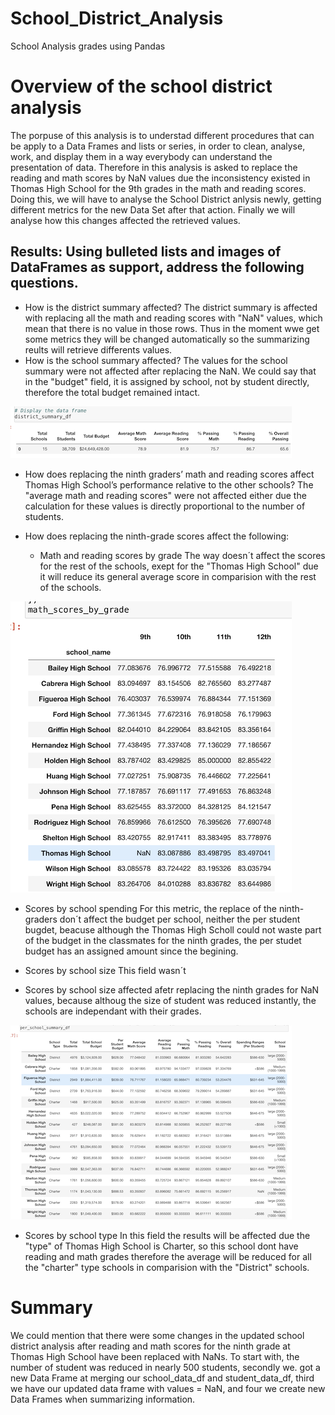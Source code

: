 # School_District_Analysis
School Analysis grades using Pandas
# Overview of the school district analysis
  The porpuse of this analysis is to understad different procedures that can be apply to a Data Frames and lists or series, in order to clean, analyse, work, and display them in a way everybody can understand the presentation of data.
Therefore in this analysis is asked to replace the reading and math scores by NaN values due the inconsistency existed in Thomas High School for the 9th grades in the math and reading scores. Doing this, we will have to analyse the School District anlysis newly, getting different metrics for the new Data Set after that action.
Finally we will analyse how this changes affected the retrieved values.

## Results: Using bulleted lists and images of DataFrames as support, address the following questions.
* How is the district summary affected?
The district summary is affected with replacing all the math and reading scores with "NaN" values, which mean that there is no value in those rows.
Thus in the moment wwe get some metrics they will be changed automatically so the summarizing reults will retrieve differents values.
* How is the school summary affected?
The values for the school summary were not affected after replacing the NaN. We could say that in the "budget" field, it is assigned by school, not by student directly,  therefore the total budget remained intact.

![district_summary](/Resources/district_summary_df.png)

* How does replacing the ninth graders’ math and reading scores affect Thomas High School’s performance relative to the other schools?
The "average math and reading scores" were not affected either due the calculation for these values is directly proportional to the number of students.



* How does replacing the ninth-grade scores affect the following:
  * Math and reading scores by grade
  The way doesn´t affect the scores for the rest of the schools, exept for the "Thomas High School" due it will reduce its general average score in comparision with the rest of the schools.

![math_reading_by_grad](/Resources/math_reading_by_grade.png)

  * Scores by school spending
  For this metric, the replace of the ninth-graders don´t affect the budget per school, neither the per student bugdet, beacuse although the Thomas High Scholl could not waste part of the budget in the classmates for the ninth grades, the per studet budget has an assigned amount since the begining.
  
  * Scores by school size
  This field wasn´t
  * Scores by school size affected afetr replacing the ninth grades for NaN values, because althoug the size of student was reduced instantly, the schools are independant with their grades.

![scores_by_schoo_size](/Resources/scores_by_school_size3.png)
  * Scores by school type
  In this field the results will be affected due the "type" of Thomas High School is Charter, so this school dont have reading and math grades therefore   the average will be reduced for all the "charter" type schools in comparision with the "District" schools.

# Summary
We could mention that there were some changes in the updated school district analysis after reading and math scores for the ninth grade at Thomas High School have been replaced with NaNs. 
To start with, the number of student was reduced in nearly 500 students, secondly we. got a new Data Frame at merging our school_data_df and student_data_df, third we have our updated data frame with values = NaN, and four we create new Data Frames when summarizing information.
